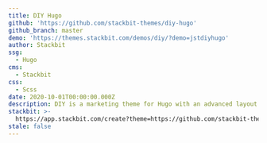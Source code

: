 ```yaml
---
title: DIY Hugo
github: 'https://github.com/stackbit-themes/diy-hugo'
github_branch: master
demo: 'https://themes.stackbit.com/demos/diy/?demo=jstdiyhugo'
author: Stackbit
ssg:
  - Hugo
cms:
  - Stackbit
css:
  - Scss
date: 2020-10-01T00:00:00.000Z
description: DIY is a marketing theme for Hugo with an advanced layout builder.
stackbit: >-
  https://app.stackbit.com/create?theme=https://github.com/stackbit-themes/diy-hugo
stale: false
---
```

